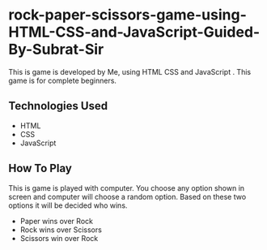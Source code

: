 # rock-paper-scissors-game-using-HTML-CSS-and-JavaScript-Guided-By-Subrat-Sir
This is game is developed by Me, using HTML CSS and JavaScript . This game is for complete beginners.

## Technologies Used
- HTML
- CSS
- JavaScript
## How To Play
This is game is played with computer. You choose any option shown in screen and computer will choose a random option. Based on these two options it will be decided who wins.

- Paper wins over Rock
- Rock wins over Scissors
- Scissors win over Rock
